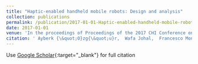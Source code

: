 ```yaml
---
title: "Haptic-enabled handheld mobile robots: Design and analysis"
collection: publications
permalink: /publication/2017-01-01-Haptic-enabled-handheld-mobile-robots-Design-and-analysis
date: 2017-01-01
venue: 'In the proceedings of Proceedings of the 2017 CHI Conference on Human Factors in Computing Systems'
citation: ' Ayberk {\&quot;O}zg{\&quot;u}r,  Wafa Johal,  Francesco Mondada,  Pierre Dillenbourg, &quot;Haptic-enabled handheld mobile robots: Design and analysis.&quot; In the proceedings of Proceedings of the 2017 CHI Conference on Human Factors in Computing Systems, 2017.'
---
```

Use [Google Scholar](https://scholar.google.com/scholar?q=Haptic+enabled+handheld+mobile+robots:+Design+and+analysis){:target="_blank"} for full citation